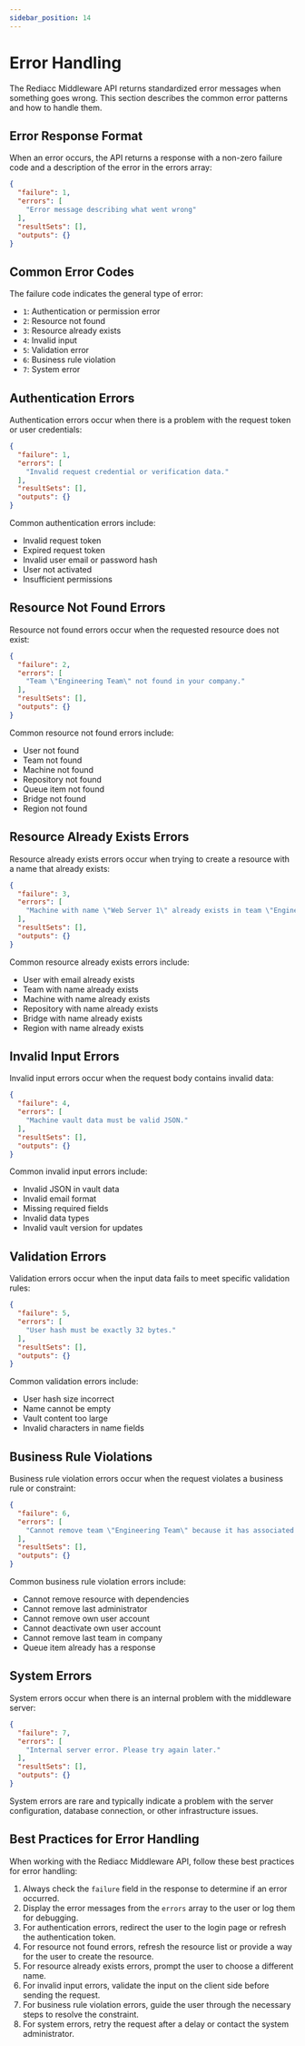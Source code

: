```yaml
---
sidebar_position: 14
---
```


# Error Handling

The Rediacc Middleware API returns standardized error messages when something goes wrong. This section describes the common error patterns and how to handle them.

## Error Response Format

When an error occurs, the API returns a response with a non-zero failure code and a description of the error in the errors array:

```json
{
  "failure": 1,
  "errors": [
    "Error message describing what went wrong"
  ],
  "resultSets": [],
  "outputs": {}
}
```

## Common Error Codes

The failure code indicates the general type of error:

- `1`: Authentication or permission error
- `2`: Resource not found
- `3`: Resource already exists
- `4`: Invalid input
- `5`: Validation error
- `6`: Business rule violation
- `7`: System error

## Authentication Errors

Authentication errors occur when there is a problem with the request token or user credentials:

```json
{
  "failure": 1,
  "errors": [
    "Invalid request credential or verification data."
  ],
  "resultSets": [],
  "outputs": {}
}
```

Common authentication errors include:

- Invalid request token
- Expired request token
- Invalid user email or password hash
- User not activated
- Insufficient permissions

## Resource Not Found Errors

Resource not found errors occur when the requested resource does not exist:

```json
{
  "failure": 2,
  "errors": [
    "Team \"Engineering Team\" not found in your company."
  ],
  "resultSets": [],
  "outputs": {}
}
```

Common resource not found errors include:

- User not found
- Team not found
- Machine not found
- Repository not found
- Queue item not found
- Bridge not found
- Region not found

## Resource Already Exists Errors

Resource already exists errors occur when trying to create a resource with a name that already exists:

```json
{
  "failure": 3,
  "errors": [
    "Machine with name \"Web Server 1\" already exists in team \"Engineering Team\"."
  ],
  "resultSets": [],
  "outputs": {}
}
```

Common resource already exists errors include:

- User with email already exists
- Team with name already exists
- Machine with name already exists
- Repository with name already exists
- Bridge with name already exists
- Region with name already exists

## Invalid Input Errors

Invalid input errors occur when the request body contains invalid data:

```json
{
  "failure": 4,
  "errors": [
    "Machine vault data must be valid JSON."
  ],
  "resultSets": [],
  "outputs": {}
}
```

Common invalid input errors include:

- Invalid JSON in vault data
- Invalid email format
- Missing required fields
- Invalid data types
- Invalid vault version for updates

## Validation Errors

Validation errors occur when the input data fails to meet specific validation rules:

```json
{
  "failure": 5,
  "errors": [
    "User hash must be exactly 32 bytes."
  ],
  "resultSets": [],
  "outputs": {}
}
```

Common validation errors include:

- User hash size incorrect
- Name cannot be empty
- Vault content too large
- Invalid characters in name fields

## Business Rule Violations

Business rule violation errors occur when the request violates a business rule or constraint:

```json
{
  "failure": 6,
  "errors": [
    "Cannot remove team \"Engineering Team\" because it has associated machines. Remove machines first."
  ],
  "resultSets": [],
  "outputs": {}
}
```

Common business rule violation errors include:

- Cannot remove resource with dependencies
- Cannot remove last administrator
- Cannot remove own user account
- Cannot deactivate own user account
- Cannot remove last team in company
- Queue item already has a response

## System Errors

System errors occur when there is an internal problem with the middleware server:

```json
{
  "failure": 7,
  "errors": [
    "Internal server error. Please try again later."
  ],
  "resultSets": [],
  "outputs": {}
}
```

System errors are rare and typically indicate a problem with the server configuration, database connection, or other infrastructure issues.

## Best Practices for Error Handling

When working with the Rediacc Middleware API, follow these best practices for error handling:

1. Always check the `failure` field in the response to determine if an error occurred.
2. Display the error messages from the `errors` array to the user or log them for debugging.
3. For authentication errors, redirect the user to the login page or refresh the authentication token.
4. For resource not found errors, refresh the resource list or provide a way for the user to create the resource.
5. For resource already exists errors, prompt the user to choose a different name.
6. For invalid input errors, validate the input on the client side before sending the request.
7. For business rule violation errors, guide the user through the necessary steps to resolve the constraint.
8. For system errors, retry the request after a delay or contact the system administrator.
